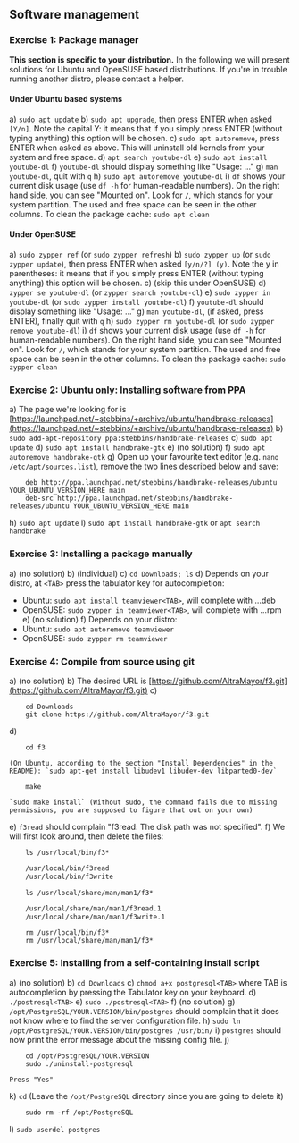 ## Software management

### Exercise 1: Package manager

**This section is specific to your distribution.** In the following we will present solutions for Ubuntu and OpenSUSE based distributions. If you're in trouble running another distro, please contact a helper.

#### Under Ubuntu based systems

a) `sudo apt update`
b) `sudo apt upgrade`, then press ENTER when asked `[Y/n]`. Note the capital Y: it means that if you simply press ENTER (without typing anything) this option will be chosen.
c) `sudo apt autoremove`, press ENTER when asked as above. This will uninstall old kernels from your system and free space.
d) `apt search youtube-dl`
e) `sudo apt install youtube-dl`
f) `youtube-dl` should display something like "Usage: ..."
g) `man youtube-dl`, quit with `q`
h) `sudo apt autoremove youtube-dl`
i) `df` shows your current disk usage (use `df -h` for human-readable numbers). On the right hand side, you can see "Mounted on". Look for `/`, which stands for your system partition. The used and free space can be seen in the other columns.
    To clean the package cache: `sudo apt clean`

#### Under OpenSUSE

a) `sudo zypper ref` (or `sudo zypper refresh`)
b) `sudo zypper up` (or `sudo zypper update`), then press ENTER when asked `[y/n/?] (y)`. Note the y in parentheses: it means that if you simply press ENTER (without typing anything) this option will be chosen.
c) (skip this under OpenSUSE)
d) `zypper se youtube-dl` (or `zypper search youtube-dl`)
e) `sudo zypper in youtube-dl` (or `sudo zypper install youtube-dl`)
f) `youtube-dl` should display something like "Usage: ..."
g) `man youtube-dl`, (if asked, press ENTER), finally quit with `q`
h) `sudo zypper rm youtube-dl` (or `sudo zypper remove youtube-dl`)
i) `df` shows your current disk usage (use `df -h` for human-readable numbers). On the right hand side, you can see "Mounted on". Look for `/`, which stands for your system partition. The used and free space can be seen in the other columns.
    To clean the package cache: `sudo zypper clean`

### Exercise 2: Ubuntu only: Installing software from PPA

a) The page we're looking for is [https://launchpad.net/~stebbins/+archive/ubuntu/handbrake-releases](https://launchpad.net/~stebbins/+archive/ubuntu/handbrake-releases)
b) `sudo add-apt-repository ppa:stebbins/handbrake-releases`
c) `sudo apt update`
d) `sudo apt install handbrake-gtk`
e) (no solution)
f) `sudo apt autoremove handbrake-gtk`
g) Open up your favourite text editor (e.g. `nano /etc/apt/sources.list`), remove the two lines described below and save:
```
    deb http://ppa.launchpad.net/stebbins/handbrake-releases/ubuntu YOUR_UBUNTU_VERSION_HERE main
    deb-src http://ppa.launchpad.net/stebbins/handbrake-releases/ubuntu YOUR_UBUNTU_VERSION_HERE main
```
h) `sudo apt update`
i) `sudo apt install handbrake-gtk` or `apt search handbrake`

### Exercise 3: Installing a package manually

a) (no solution)
b) (individual)
c) `cd Downloads; ls`
d) Depends on your distro, at `<TAB>` press the tabulator key for autocompletion:
- Ubuntu: `sudo apt install teamviewer<TAB>`, will complete with ...deb
- OpenSUSE: `sudo zypper in teamviewer<TAB>`, will complete with ...rpm
e) (no solution)
f) Depends on your distro:
- Ubuntu: `sudo apt autoremove teamviewer`
- OpenSUSE: `sudo zypper rm teamviewer`

### Exercise 4: Compile from source using git

a) (no solution)
b) The desired URL is [https://github.com/AltraMayor/f3.git](https://github.com/AltraMayor/f3.git)
c)
```
    cd Downloads
    git clone https://github.com/AltraMayor/f3.git
```
d)
```
    cd f3
```
    (On Ubuntu, according to the section "Install Dependencies" in the README): `sudo apt-get install libudev1 libudev-dev libparted0-dev`
```
    make
```
    `sudo make install` (Without sudo, the command fails due to missing permissions, you are supposed to figure that out on your own)
e) `f3read` should complain "f3read: The disk path was not specified".
f) We will first look around, then delete the files:
```
    ls /usr/local/bin/f3*
```
```txt
    /usr/local/bin/f3read
    /usr/local/bin/f3write
```
```
    ls /usr/local/share/man/man1/f3*
```
```txt
    /usr/local/share/man/man1/f3read.1
    /usr/local/share/man/man1/f3write.1
```
```
    rm /usr/local/bin/f3*
    rm /usr/local/share/man/man1/f3*
```

### Exercise 5: Installing from a self-containing install script

a) (no solution)
b) `cd Downloads`
c) `chmod a+x postgresql<TAB>` where TAB is autocompletion by pressing the Tabulator key on your keyboard.
d) `./postresql<TAB>`
e) `sudo ./postresql<TAB>`
f) (no solution)
g) `/opt/PostgreSQL/YOUR.VERSION/bin/postgres` should complain that it does not know where to find the server configuration file.
h) `sudo ln /opt/PostgreSQL/YOUR.VERSION/bin/postgres /usr/bin/`
i) `postgres` should now print the error message about the missing config file.
j)
```
    cd /opt/PostgreSQL/YOUR.VERSION
    sudo ./uninstall-postgresql
```
    Press "Yes"
k) `cd` (Leave the `/opt/PostgreSQL` directory since you are going to delete it)
```
    sudo rm -rf /opt/PostgreSQL
```
l) `sudo userdel postgres`
